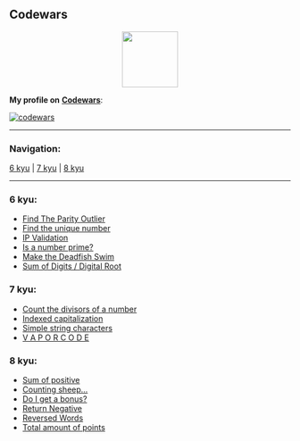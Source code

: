 ## Codewars

<div id="header" align="center">
  <img src="https://docs.codewars.com/logo.svg" width="100"/>
</div>

**My profile on** [**Codewars**](https://www.codewars.com/users/vypiemzalyubov):

[![codewars](https://www.codewars.com/users/vypiemzalyubov/badges/large)](https://www.codewars.com/users/vypiemzalyubov)   

---

### Navigation:

[6 kyu](https://github.com/vypiemzalyubov/go/tree/main/Codewars#6-kyu) | [7 kyu](https://github.com/vypiemzalyubov/go/tree/main/Codewars#7-kyu) | [8 kyu](https://github.com/vypiemzalyubov/go/tree/main/Codewars#8-kyu)

---

### 6 kyu:
- [Find The Parity Outlier](https://github.com/vypiemzalyubov/go/blob/main/Codewars/6%20kyu/find_the_parity_outlier.go)
- [Find the unique number](https://github.com/vypiemzalyubov/go/blob/main/Codewars/6%20kyu/find_the_unique_number.go)
- [IP Validation](https://github.com/vypiemzalyubov/go/blob/main/Codewars/6%20kyu/ip_validation.go)
- [Is a number prime?](https://github.com/vypiemzalyubov/go/blob/main/Codewars/6%20kyu/is_a_number_prime.go)
- [Make the Deadfish Swim](https://github.com/vypiemzalyubov/go/blob/main/Codewars/6%20kyu/make_the_deadfish_swim.go)
- [Sum of Digits / Digital Root](https://github.com/vypiemzalyubov/go/blob/main/Codewars/6%20kyu/sum_of_digits_digital_root.go)

### 7 kyu:
- [Count the divisors of a number](https://github.com/vypiemzalyubov/go/blob/main/Codewars/7%20kyu/count_the_divisors_of_a_number.go)
- [Indexed capitalization](https://github.com/vypiemzalyubov/go/blob/main/Codewars/7%20kyu/indexed_capitalization.go)
- [Simple string characters](https://github.com/vypiemzalyubov/go/blob/main/Codewars/7%20kyu/simple_string_characters.go)
- [V A P O R C O D E](https://github.com/vypiemzalyubov/go/blob/main/Codewars/7%20kyu/vaporcode.go)

### 8 kyu:
- [Sum of positive](https://github.com/vypiemzalyubov/go/blob/main/Codewars/8%20kyu/%20sum_of_positive.go)
- [Counting sheep...](https://github.com/vypiemzalyubov/go/blob/main/Codewars/8%20kyu/counting_sheep.go)
- [Do I get a bonus?](https://github.com/vypiemzalyubov/go/blob/main/Codewars/8%20kyu/do_i_get_a_bonus.go)
- [Return Negative](https://github.com/vypiemzalyubov/go/blob/main/Codewars/8%20kyu/return_negative.go)
- [Reversed Words](https://github.com/vypiemzalyubov/go/blob/main/Codewars/8%20kyu/reversed_words.go)
- [Total amount of points](https://github.com/vypiemzalyubov/go/blob/main/Codewars/8%20kyu/total_amount_of_points.go)

